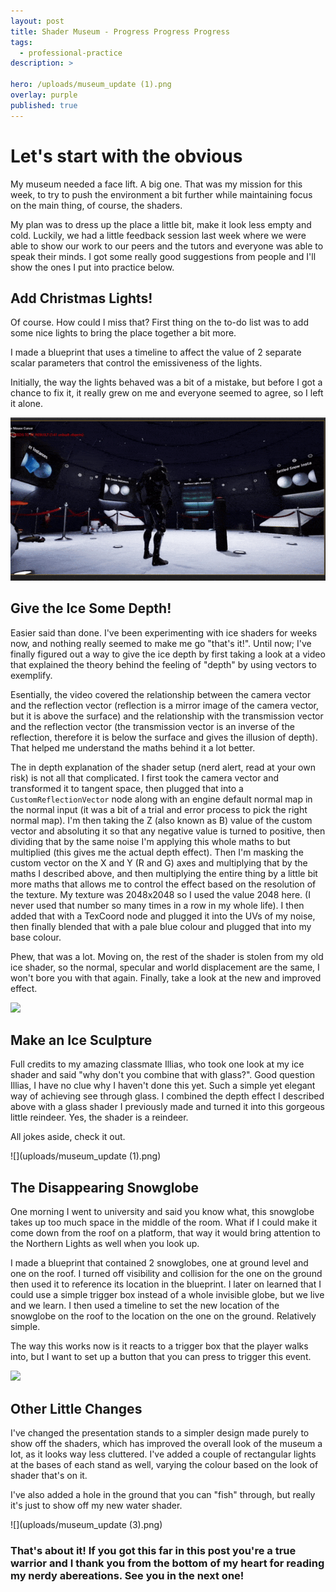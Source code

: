 ```yaml
---
layout: post
title: Shader Museum - Progress Progress Progress
tags:
  - professional-practice
description: >
  
hero: /uploads/museum_update (1).png
overlay: purple
published: true
---
```


# Let's start with the obvious
My museum needed a face lift. A big one. That was my mission for this week, to try to push the environment a bit further while maintaining focus on the main thing, of course, the shaders.

My plan was to dress up the place a little bit, make it look less empty and cold. Luckily, we had a little feedback session last week where we were able to show our work to our peers and the tutors and everyone was able to speak their minds. I got some really good suggestions from people and I'll show the ones I put into practice below.

## Add Christmas Lights!
Of course. How could I miss that? First thing on the to-do list was to add some nice lights to bring the place together a bit more. 

I made a blueprint that uses a timeline to affect the value of 2 separate scalar parameters that control the emissiveness of the lights.

Initially, the way the lights behaved was a bit of a mistake, but before I got a chance to fix it, it really grew on me and everyone seemed to agree, so I left it alone.

![](uploads/christmas_lights.gif)

## Give the Ice Some Depth!
Easier said than done. I've been experimenting with ice shaders for weeks now, and nothing really seemed to make me go "that's it!". Until now; I've finally figured out a way to give the ice depth by first taking a look at a video that explained the theory behind the feeling of "depth" by using vectors to exemplify. 

Esentially, the video covered the relationship between the camera vector and the reflection vector (reflection is a mirror image of the camera vector, but it is above the surface) and the relationship with the transmission vector and the reflection vector (the transmission vector is an inverse of the reflection, therefore it is below the surface and gives the illusion of depth). That helped me understand the maths behind it a lot better. 

The in depth explanation of the shader setup (nerd alert, read at your own risk) is not all that complicated. I first took the camera vector and transformed it to tangent space, then plugged that into a `CustomReflectionVector` node along with an engine default normal map in the normal input (it was a bit of a trial and error process to pick the right normal map). I'm then taking the Z (also known as B) value of the custom vector and absoluting it so that any negative value is turned to positive, then dividing that by the same noise I'm applying this whole maths to but multiplied (this gives me the actual depth effect). Then I'm masking the custom vector on the X and Y (R and G) axes and multiplying that by the maths I described above, and then multiplying the entire thing by a little bit more maths that allows me to control the effect based on the resolution of the texture. My texture was 2048x2048 so I used the value 2048 here. (I never used that number so many times in a row in my whole life). I then added that with a TexCoord node and plugged it into the UVs of my noise, then finally blended that with a pale blue colour and plugged that into my base colour.


Phew, that was a lot. Moving on, the rest of the shader is stolen from my old ice shader, so the normal, specular and world displacement are the same, I won't bore you with that again. Finally, take a look at the new and improved effect.

![](uploads/ice_effect.gif)

## Make an Ice Sculpture
Full credits to my amazing classmate Illias, who took one look at my ice shader and said "why don't you combine that with glass?". Good question Illias, I have no clue why I haven't done this yet. Such a simple yet elegant way of achieving see through glass. I combined the depth effect I described above with a glass shader I previously made and turned it into this gorgeous little reindeer. Yes, the shader is a reindeer. 

All jokes aside, check it out.

![](uploads/museum_update (1).png)

## The Disappearing Snowglobe
One morning I went to university and said you know what, this snowglobe takes up too much space in the middle of the room. What if I could make it come down from the roof on a platform, that way it would bring attention to the Northern Lights as well when you look up.

I made a blueprint that contained 2 snowglobes, one at ground level and one on the roof. I turned off visibility and collision for the one on the ground then used it to reference its location in the blueprint. I later on learned that I could use a simple trigger box instead of a whole invisible globe, but we live and we learn. I then used a timeline to set the new location of the snowglobe on the roof to the location on the one on the ground. Relatively simple.

The way this works now is it reacts to a trigger box that the player walks into, but I want to set up a button that you can press to trigger this event.

![](uploads/snowglobe_animation.gif)

## Other Little Changes
I've changed the presentation stands to a simpler design made purely to show off the shaders, which has improved the overall look of the museum a lot, as it looks way less cluttered. I've added a couple of rectangular lights at the bases of each stand as well, varying the colour based on the look of shader that's on it.

I've also added a hole in the ground that you can "fish" through, but really it's just to show off my new water shader. 

![](uploads/museum_update (3).png)


### That's about it! If you got this far in this post you're a true warrior and I thank you from the bottom of my heart for reading my nerdy abereations. See you in the next one!